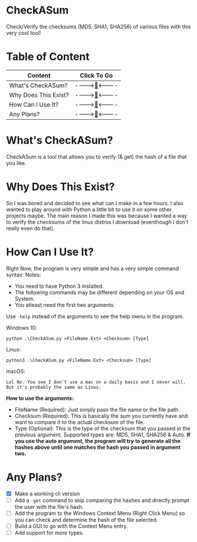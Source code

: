 # CheckASum
Check/Verify the checksums (MD5, SHA1, SHA256) of various files with this very cool tool!
# Table of Content
|Content|Click To Go|
|--|--|
|What's CheckASum?|---->[🔽](/#What's-CheckASum?)<----|
|Why Does This Exist?|---->[🔽](/#Why-Does-This-Exist?)<----|
|How Can I Use It?|---->[🔽](/#How-Can-I-Use-It?)<----|
|Any Plans?|---->[🔽](/#Any-Plans?)<----|
# What's CheckASum?
CheckASum is a tool that allows you to verify (& get) the hash of a file that you like.
# Why Does This Exist?
So I was bored and decided to see what can I make in a few hours. I also wanted to play around with Python a little bit to use it on some other projects maybe. The main reason I made this was because I wanted a way to verify the checksums of the linux distros I download (eventhough I don't really even do that).
# How Can I Use It?
Right Now, the program is very simple and has a very simple command syntax:
Notes:
 - You need to have Python 3 installed.
 - The following commands may be different depending on your OS and System.
 - You atleast need the first two arguments.

Use `-help` instead of the arguments to see the help menu in the program.

Windows 10:

    python .\CheckASum.py <FileName.Ext> <Checksum> [Type]
Linux:

    python3 .\CheckASum.py <FileName.Ext> <Checksum> [Type]
macOS:

    Lol No. You see I don't use a mac on a daily basis and I never will. But it's probably the same as Linux.
**How to use the arguments:**

 - FileName (Required): Just simply pass the file name or the file path.
 - Checksum (Required): This is basically the sum you currently have and want to compare it to the actual checksum of the file.
 - Type (Optional): This is the type of the checksum that you passed in the previous argument. Supported types are: MD5, SHA1, SHA256 & Auto.
 **If you use the auto argument, the program will try to generate all the hashes above until one matches the hash you passed in argument two.**
 # Any Plans?
 
 - [x] Make a working cli version 
 - [ ] Add a `-get` command to skip comparing the hashes and directly prompt the user with the file's hash.
 - [ ] Add the program to the Windows Context Menu (Right Click Menu) so you can check and determine the hash of the file selected.
 - [ ] Build a GUI to go with the Context Menu entry.
 - [ ] Add support for more types.
